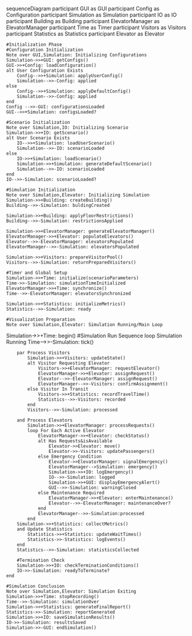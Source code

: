 sequenceDiagram
    participant GUI as GUI
    participant Config as Configuration
    participant Simulation as Simulation
    participant IO as IO
    participant Building as Building
    participant ElevatorManager as ElevatorManager
    participant Time as Timer
    participant Visitors as Visitors
    participant Statistics as Statistics
    participant Elevator as Elevator
   
    #Initialization Phase
    #Configuration Initialization
    Note over GUI,Simulation: Initializing Configurations
    Simulation->>+GUI: getConfigs()
    GUI->>+Config: loadConfiguration()
    alt User Configuration Exists
        Config-->>+Simulation: applyUserConfig()
        Simulation-->>-Config: applied
    else
        Config-->>+Simulation: applyDefaultConfig()
        Simulation-->>-Config: applied
    end
    Config -->>-GUI: configurationsLoaded  
    GUI-->>+Simulation: configsLoaded?
    
    #Scenario Initialization
    Note over Simulation,IO: Initializing Scenario
    Simulation->>+IO: getScenario()
    alt User Scenario Exists
        IO-->>+Simulation: loadUserScenario()
        Simulation-->>-IO: scenarioLoaded
    else
        IO->>+Simulation: loadScenario()
        Simulation->>+Simulation: generateDefaultScenario()
        Simulation-->>-IO: scenarioLoaded
    end
    IO-->>-Simulation: scenarioLoaded?

    #Simulation Initialization
    Note over Simulation,Elevator: Initializing Simulation
    Simulation->>+Building: createBuilding()
    Building-->>-Simulation: buldingCreated

    Simulation->>+Building: applyFloorRestrictions()
    Building-->>-Simulation: restrictionsApplied

    Simulation->>+ElevatorManager: generateElevatorManager()
    ElevatorManager->>+Elevator: populateElevators()
    Elevator-->>-ElevatorManager: elevatorsPopulated
    ElevatorManager-->>-Simulation: elevatorsPopulated

    Simulation->>+Visitors: prepareVisitorPool()
    Visitors-->>-Simulation: returnPreparedVisitors()
    
    #Timer and Global Setup
    Simulation->>+Time: initialize(scenarioParameters)
    Time->>-Simulation: simulationTimeInitialized
    ElevatorManager->>+Time: synchronize()
    Time-->>-ElevatorManager: elevatorsSynchronized
    
    Simulation->>+Statistics: initializeMetrics()
    Statistics-->>-Simulation: ready
    
    #Visualization Preparation
    Note over Simulation,Elevator: Simulation Running/Main Loop 
   
   Simulation->>+Time: begin()
    #Simulation Run Sequence
    loop Simulation Running
        Time-->>-Simulation: tick()
        
        par Process Visitors
            Simulation->>+Visitors: updateState()
            alt Visitor Requesting Elevator
                Visitors->>+ElevatorManager: requestElevator()
                ElevatorManager->>+Elevator: assignRequest()
                Elevator-->>-ElevatorManager: assignRequest()
                ElevatorManager-->>-Visitors: confirmAssignment()
            else Visitor In Transit
                Visitors->>+Statistics: recordTravelTime()
                Statistics-->>-Visitors: recorded
            end
            Visitors-->>-Simulation: processed
       
        and Process Elevators
            Simulation->>+ElevatorManager: processRequests()
            loop For Each Active Elevator
                ElevatorManager->>+Elevator: checkStatus()
                alt Has Requests&isAvailable
                    Elevator->>Elevator: move()
                    Elevator->>-Visitors: updatePassengers()
                else Emergency Condition
                    Elevator->>ElevatorManager: signalEmergency()
                    ElevatorManager-->Simulation: emergency()
                    Simulation->>+IO: logEmergency()
                    IO-->>-Simulation: logged
                    Simulation->>+GUI: displayEmergencyAlert()
                    GUI-->>-Simulation: warningClosed
                else Maintenance Required
                    ElevatorManager->>+Elevator: enterMaintenance()
                    Elevator-->>-ElevatorManager: maintenanceOver?
                end
                ElevatorManager-->>-Simulation:processed
            end
        Simulation->>+Statistics: collectMetrics()
        and Update Statistics
            Statistics->>+Statistics: updateWaitTimes()
            Statistics->>-Statistics: logEvents()
        end
        Statistics-->>-Simulation: statisticsCollected
        
        #Termination Check
        Simulation->>+IO: checkTerminationConditions()
        IO->>-Simulation: readyToTerminate?
    end
    
    #Simulation Conclusion
    Note over Simulation,Elevator: Simulation Exiting
    Simulation->>+Time: stopRecording()
    Time-->>-Simulation: simulationOver
    Simulation->>+Statistics: generateFinalReport()
    Statistics->>-Simulation: reportGenerated
    Simulation->>+IO: saveSimulationResults()
    IO->>-Simulation: resultsSaved
    Simulation->>-GUI: endSimulation()